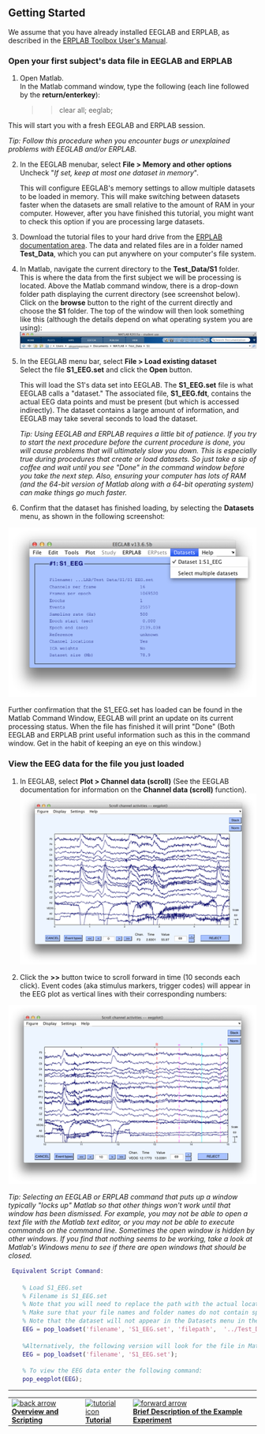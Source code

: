 ## Getting Started
We assume that you have already installed EEGLAB and ERPLAB, as described in the [ERPLAB Toolbox User's Manual](./Manual).

### Open your first subject's data file in EEGLAB and ERPLAB

1. Open Matlab.  
In the Matlab command window, type the following (each line followed by the **return/enterkey**):  

    >> clear all;
    >> eeglab;  

  This will start you with a fresh EEGLAB and ERPLAB session.  

  _Tip: Follow this procedure when you encounter bugs or unexplained problems with EEGLAB and/or ERPLAB._

2. In the EEGLAB menubar, select **File > Memory and other options**  
    Uncheck "_If set, keep at most one dataset in memory_".

    This will configure EEGLAB's memory settings to allow multiple datasets to be loaded in memory. This will make switching between datasets faster when the datasets are small relative to the amount of RAM in your computer.  However, after you have finished this tutorial, you might want to check this option if you are processing large datasets.

3. Download the tutorial files to your hard drive from the [ERPLAB documentation area](.).  The data and related files are in a folder named **Test_Data**, which you can put anywhere on your computer's file system.

4. In Matlab, navigate the current directory to the **Test_Data/S1** folder.   
This is where the data from the first subject we will be processing is located. Above the Matlab command window, there is a drop-down folder path displaying the current directory (see screenshot below).  Click on the **browse** button to the right of the current directly and choose the **S1** folder.  The top of the window will then look something like this (although the details depend on what operating system you are using):
![GUI](./images/Tutorial/Tutorial_Getting-Started_1.png)

5. In the EEGLAB menu bar, select **File > Load existing dataset**   
Select the file **S1_EEG.set** and click the **Open** button.

    This will load the S1's data set into EEGLAB. The **S1_EEG.set** file is what EEGLAB calls a "dataset."  The associated file, **S1_EEG.fdt**, contains the actual EEG data points and must be present (but which is accessed indirectly).  The dataset contains a large amount of information, and EEGLAB may take several seconds to load the dataset.

    _Tip: Using EEGLAB and ERPLAB requires a little bit of patience.  If you try to start the next procedure before the current procedure is done, you will cause problems that will ultimately slow you down.  This is especially true during procedures that create or load datasets.  So just take a sip of coffee and wait until you see "Done" in the command window before you take the next step.  Also, ensuring your computer has lots of RAM (and the 64-bit version of Matlab along with a 64-bit operating system) can make things go much faster._

6. Confirm that the dataset has finished loading, by selecting the **Datasets** menu, as shown in the following screenshot:

![GUI](./images/Tutorial/Tutorial_Getting-Started_2.png)

Further confirmation that the S1_EEG.set has loaded can be found in the Matlab Command Window, EEGLAB will print an update on its current processing status. When the file has finished it will print "Done" (Both EEGLAB and ERPLAB print useful information such as this in the command window. Get in the habit of keeping an eye on this window.)


### View the EEG data for the file you just loaded

1. In EEGLAB, select **Plot > Channel data (scroll)** (See the EEGLAB documentation for information on the **Channel data (scroll)** function).
![GUI](./images/Tutorial/Tutorial_Getting-Started_3.png)

2. Click the **>>** button twice to scroll forward in time (10 seconds each click).
Event codes (aka stimulus markers, trigger codes) will appear in the EEG plot as vertical lines with their corresponding numbers:

![GUI](./images/Tutorial/Tutorial_Getting-Started_4.png)

_Tip: Selecting an EEGLAB or ERPLAB command that puts up a window typically "locks up" Matlab so that other things won't work until that window has been dismissed. For example, you may not be able to open a text file with the Matlab text editor, or you may not be able to execute commands on the command line. Sometimes the open window is hidden by other windows. If you find that nothing seems to be working, take a look at Matlab's Windows menu to see if there are open windows that should be closed._

```Matlab
 Equivalent Script Command:

    % Load S1_EEG.set
    % Filename is S1_EEG.set
    % Note that you will need to replace the path with the actual location in your file system
    % Make sure that your file names and folder names do not contain spaces or other special characters
    % Note that the dataset will not appear in the Datasets menu in the EEGLAB GUI
    EEG = pop_loadset('filename', 'S1_EEG.set', 'filepath',  '../Test_Data/S1/');

    %Alternatively, the following version will look for the file in Matlab's Current Folder
    EEG = pop_loadset('filename', 'S1_EEG.set');

    % To view the EEG data enter the following command:
    pop_eegplot(EEG);
```

----
<table style="width:100%">
  <tr>
    <td><a href="./Overview-and-Scripting:-Tutorial"> <img src="https://github.com/lucklab/erplab/wiki/images/ionicicons/ios7-arrow-back.png" alt="back arrow" height="75"><br> <b> Overview and Scripting </a></td>
    <td><a href="./Tutorial"> <img src="https://github.com/lucklab/erplab/wiki/images/ionicicons/ios7-copy.png" alt="tutorial icon" height="75"><br> <b> Tutorial</a></td>
    <td><a href="./Brief-Description-of-the-Example-Experiment:-Tutorial"> <img src="https://github.com/lucklab/erplab/wiki/images/ionicicons/ios7-arrow-forward.png" alt="forward arrow" height="75"><br> <b> Brief Description of the Example Experiment </a></td>
  </tr>
</table>